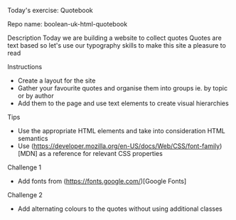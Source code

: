 Today's exercise: Quotebook

Repo name: boolean-uk-html-quotebook

Description
Today we are building a website to collect quotes
Quotes are text based so let's use our typography skills to make this site a pleasure to read

Instructions
- Create a layout for the site
- Gather your favourite quotes and organise them into groups ie. by topic or by author
- Add them to the page and use text elements to create visual hierarchies

Tips
- Use the appropriate HTML elements and take into consideration HTML semantics
- Use (https://developer.mozilla.org/en-US/docs/Web/CSS/font-family)[MDN] as a reference for relevant CSS properties

Challenge 1
- Add fonts from (https://fonts.google.com/)[Google Fonts]

Challenge 2
- Add alternating colours to the quotes without using additional classes